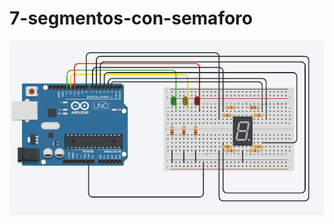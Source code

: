 # 7-segmentos-con-semaforo



![](https://github.com/AlejandroBernal10/7-segmentos-con-semaforo/blob/main/a.PNG)
